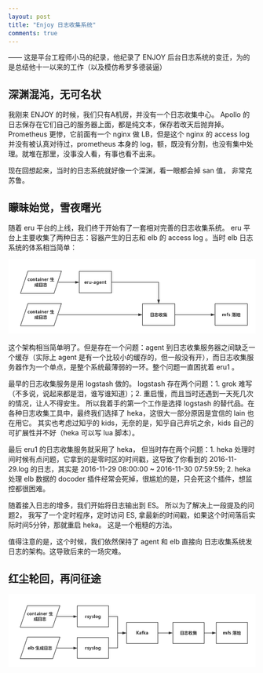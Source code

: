 ```yaml
---
layout: post
title: "Enjoy 日志收集系统"
comments: true
---
```

—— 这是平台工程师小马的纪录，他纪录了 ENJOY 后台日志系统的变迁，为的是总结他十一以来的工作（以及模仿希罗多德装逼）

## 深渊混沌，无可名状
我刚来 ENJOY 的时候，我们只有A机房，并没有一个日志收集中心。 Apollo 的日志保存在它们自己的服务器上面，都是纯文本，保存若改天后抛弃掉。 Prometheus 更惨，它前面有一个 nginx 做 LB，但是这个 nginx 的 access log 并没有被认真对待过，prometheus 本身的 log，额，既没有分割，也没有集中处理。就堆在那里，没事没人看，有事也看不出来。

现在回想起来，当时的日志系统就好像一个深渊，看一眼都会掉 san 值， 非常克苏鲁。

## 矇昧始觉，雪夜曙光
随着 eru 平台的上线，我们终于开始有了一套相对完善的日志收集系统。 eru 平台上主要收集了两种日志：容器产生的日志和 elb 的 access log 。当时 elb 日志系统的体系相当简单：

![eru1日志收集系统](../public/image/eru1-log-system.png)

这个架构相当简单明了。但是存在一个问题：agent 到日志收集服务器之间缺乏一个缓存（实际上 agent 是有一个比较小的缓存的，但一般没有开），而日志收集服务器作为一个单点，是整个系统最薄弱的一环。整个问题一直困扰着 eru1 。

最早的日志收集服务是用 logstash 做的。 logstash 存在两个问题：1. grok 难写（不多说，说起来都是泪，谁写谁知道）；2. 重启慢，而且当时还遇到一天死几次的情况，让人不得安生。 所以我着手的第一个工作是选择 logstash 的替代品。在各种日志收集工具中，最终我们选择了 heka，这很大一部分原因是宜信的 lain 也在用它。 其实也考虑过知乎的 kids，无奈的是，知乎自己弃坑之余，kids 自己的可扩展性并不好（heka 可以写 lua 脚本）。

最后 eru1 的日志收集服务就采用了 heka， 但当时存在两个问题：1. heka 处理时间时候有点问题，它拿到的是零时区的时间戳，这导致了你看到的 2016-11-29.log 的日志，其实是 2016-11-29 08:00:00 ~ 2016-11-30 07:59:59; 2. heka 处理 elb 数据的 docoder 插件经常会死掉，很尴尬的是，只会死这个插件，想监控都很困难。

随着接入日志的增多，我们开始将日志输出到 ES。 所以为了解决上一段提及的问题2， 我写了一个定时程序，定时访问 ES, 拿最新的时间戳，如果这个时间落后实际时间5分钟，那就重启 heka。 这是一个粗糙的方法。

值得注意的是，这个时候，我们依然保持了 agent 和 elb 直接向 日志收集系统发日志的架构。这导致后来的一场灾难。

## 红尘轮回，再问征途

![eru2日志收集系统(version 1)](../public/image/eru2-log-system-ver1.png)
